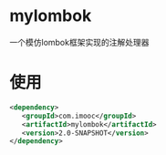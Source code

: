 # mylombok
一个模仿lombok框架实现的注解处理器

# 使用
```xml
<dependency>
   <groupId>com.imooc</groupId>
   <artifactId>mylombok</artifactId>
   <version>2.0-SNAPSHOT</version>
</dependency>
```
